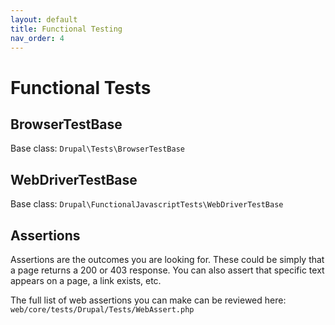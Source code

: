 ```yaml
---
layout: default
title: Functional Testing
nav_order: 4
---
```


# Functional Tests

## BrowserTestBase

Base class: `Drupal\Tests\BrowserTestBase`

## WebDriverTestBase

Base class: `Drupal\FunctionalJavascriptTests\WebDriverTestBase`

## Assertions

Assertions are the outcomes you are looking for. These could be simply that a page returns a 200 or 403 response. You can also assert that specific text appears on a page, a link exists, etc.

The full list of web assertions you can make can be reviewed here: `web/core/tests/Drupal/Tests/WebAssert.php`